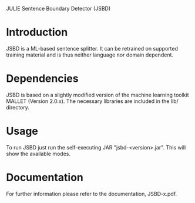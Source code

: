 JULIE Sentence Boundary Detector (JSBD)

Introduction
============
JSBD is a ML-based sentence splitter. It can be retrained on supported
training material and is thus neither language nor domain dependent.



Dependencies
============ 
JSBD is based on a slightly modified version of the machine learning toolkit MALLET (Version 2.0.x). The
necessary libraries are included in the lib/ directory.


Usage
=====

To run JSBD just run the self-executing JAR "jsbd-&lt;version&gt;.jar". This will show the available modes.

Documentation
==============
For further information please refer to the documentation, JSBD-x.pdf.

